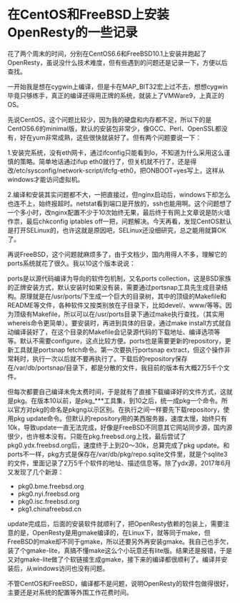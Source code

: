 # 在CentOS和FreeBSD上安装OpenResty的一些记录

花了两个周末的时间，分别在CentOS6.6和FreeBSD10.1上安装并跑起了OpenResty，虽说没什么技术难度，但有些遇到的问题还是记录一下，方便以后查找。

一开始我是想在cygwin上编译，但是卡在MAP_BIT32宏上过不去，想想cygwin毕竟只够练手，真正的编译还得用正牌的系统，就装上了VMWare9，上真正的OS。

先说CentOS，这个问题比较少，因为我的硬盘和内存都不足，所以下的是CentOS6.6的minimal版，默认的安装包非常少，像GCC、Perl、OpenSSL都没有，好在yum非常成熟，这些很快就装好了。但有两个问题要说一下：

1.安装完系统，没有eth网卡，通过ifconfig只能看到lo，不知道为什么采用这么谨慎的策略。简单地话通过ifup eth0就行了，但关机就不行了，还是得改/etc/sysconfig/network-script/ifcfg-eth0，把ONBOOT=yes写上，这样从windows才能访问虚拟机。

2.编译和安装其实问题都不大，一把直接过，但nginx启动后，windows下却怎么也连不上，始终报超时。netstat看到端口是开放的，ssh也能用啊。这个问题想了一个多小时，改nginx配置不少于10次始终无果，最后终于有网上文章说是防火墙作祟，最后chkconfig iptables off一把，问题解决。今天再看，发现CentOS默认是打开SELinux的，也许这就是原因吧，SELinux还没细研究，总之能用就算OK了。

再说FreeBSD，这个问题就麻烦多了，由于文档少，国内用得人不多，理解它的ports系统就花了很久。我以10这个版本说说：

ports是以源代码编译为导向的软件包机制，又名ports collection，这是BSD家族的正牌安装方式，默认安装时如果没有装，需要通过portsnap工具先生成目录结构。原理就是在/usr/ports/下生成一个巨大的目录树，其中的顶级的Makefile和README等文件，各种软件又按类别放在子目录下，比如devel/、www/等等。因为顶级有Makefile，所以可以在/usr/ports目录下通过make执行查找，（其实用whereis命令更简单）。要安装时，再进到具体的目录，通过make install方式就自动编译装好了，在这个目录的Makefile会记录源代码的下载地址、编译选项等等。默认不需要configure，这点比较方便。ports也是需要更新的repository，更新工具就是portsnap fetch命令。第一次要执行portsnap extract，但这个操作非常耗时，执行一次以后就不要再执行了。下载后的repository保存在/var/db/portsnap/目录下，都是分散的文件，我目前的版本有大概2万5千个文件。

但每次都要自己编译未免太费时间，于是就有了直接下载编译好的文件方式，这就是pkg。在版本10以前，是pkg_***工具集，到10之后，统一成pkg一个命令。所以官方对pkg的命名是pkgng以示区别。在执行之间一样要先下载repository，使用pkg update命令。但默认的repository用的美西服务器，速度太慢，始终只有10k，导致update一直无法完成，好像是FreeBSD不同意其它网站同步源，国内源很少，也许根本没有。只能在pkg.freebsd.org上找，最后尝试了pkg0.ydx.freebsd.org后，速度终于上到20～30k，总算完成了pkg update。和ports不一样，pkg方式是保存在/var/db/pkg/repo.sqlite文件里，就是个sqlite3的文件，里面记录了2万5千个软件的地址、描述信息等。除了ydx源，2017年6月又发现了几个新源：

* pkg0.bme.freebsd.org
* pkg0.nyi.freebsd.org
* pkg0.isc.freebsd.org
* pkg1.chinafreebsd.cn

update完成后，后面的安装软件就顺利了，把OpenResty依赖的包装上，需要注意的是，OpenResty是用gmake编译的，在Linux下，就等同于make，但FreeBSD的make却不同于gmake，所以还要另外再安装gmake。我自己也手欠，装了个gmake-lite，真搞不懂make这么个小玩意还有lite版。结果还是报错，于是又对gmake-lite做了个软链接生成gmake，接下来的编译都很顺利了。编译并安装后，从windows访问也没有问题。

不管CentOS和FreeBSD，编译都不是问题，说明OpenResty的软件包做得很好，主要还是对系统的配置等外围工作花费时间。